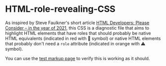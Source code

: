 # HTML-role-revealing-CSS

As inspired by Steve Faulkner's short article [HTML Developers: Please Consider – in the year of 2021](https://html5accessibility.com/stuff/2021/05/01/html-developers-please-consider-in-the-year-of-2021/), this CSS is a diagnostic file that aims to highlight HTML elements that have roles that should probably be native HTML equivalents (indicated in red with 🚨 symbol) or native HTML elements that probably don't need a `role` attribute (indicated in orange with ⚠️ symbol).

You can use the [test markup page](test-markup.html) to verify this is working as it should.